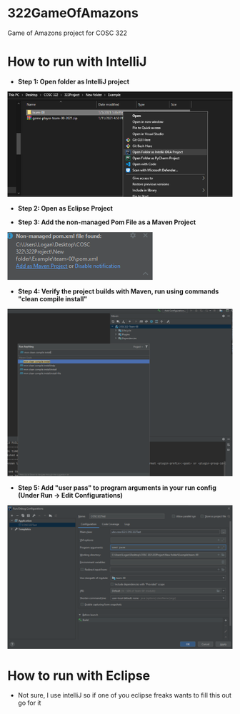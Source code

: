 # 322GameOfAmazons
Game of Amazons project for COSC 322

# How to run with IntelliJ

- **Step 1: Open folder as IntelliJ project**

![Open](Images/OpenWith.png)

- **Step 2: Open as Eclipse Project**

- **Step 3: Add the non-managed Pom File as a Maven Project**

![Non Managed POM](Images/POM.png)

- **Step 4: Verify the project builds with Maven, run using commands "clean compile install"**

![clean compile install](Images/MavenRun.png)

- **Step 5: Add "user pass" to program arguments in your run config (Under Run -> Edit Configurations)**

![Build Config](Images/RunConfig.png)


# How to run with Eclipse
- Not sure, I use intelliJ so if one of you eclipse freaks wants to fill this out go for it
